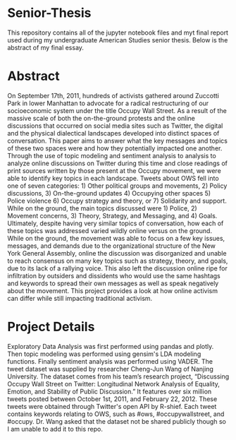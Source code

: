 # Senior-Thesis

This repository contains all of the jupyter notebook files and myt final report used during my undergraduate American Studies senior thesis. Below is the abstract of my final essay. 

# Abstract

On September 17th, 2011, hundreds of activists gathered around Zuccotti Park in lower Manhattan to advocate for a radical restructuring of our socioeconomic system under the title Occupy Wall Street. As a result of the massive scale of both the on-the-ground protests and the online discussions that occurred on social media sites such as Twitter, the digital and the physical dialectical landscapes developed into distinct spaces of conversation. This paper aims to answer what the key messages and topics of these two spaces were and how they potentially impacted one another. Through the use of topic modeling and sentiment analysis to analysis to analyze online discussions on Twitter during this time and close readings of print sources written by those present at the Occupy movement, we were able to identify key topics in each landscape. Tweets about OWS fell into one of seven categories: 1) Other political groups and movements, 2) Policy discussions, 3) On-the-ground updates 4) Occupying other spaces 5) Police violence 6) Occupy strategy and theory, or 7) Solidarity and support. While on the ground, the main topics discussed were 1) Police, 2) Movement concerns, 3) Theory, Strategy, and Messaging, and 4) Goals. Ultimately, despite having very similar topics of conversation, how each of these topics was addressed varied wildly online versus on the ground. While on the ground, the movement was able to focus on a few key issues, messages, and demands due to the organizational structure of the New York General Assembly, online the discussion was disorganized and unable to reach consensus on many key topics such as strategy, theory, and goals, due to its lack of a rallying voice. This also left the discussion online ripe for infiltration by outsiders and dissidents who would use the same hashtags and keywords to spread their own messages as well as speak negatively about the movement. This project provides a look at how online activism can differ while still impacting traditional activism.

# Project Details

Exploratory Data Analysis was first performed using pandas and plotly. Then topic modeling was performed using gensim's LDA modeling functions. Finally sentiment analysis was performed using VADER. The tweet dataset was supplied by researcher Cheng-Jun Wang of Nanjing University. The dataset comes from his team’s research project, “Discussing Occupy Wall Street on Twitter: Longitudinal Network Analysis of Equality, Emotion, and Stability of Public Discussion.” It features over six million tweets posted between October 1st, 2011, and February 22, 2012. These tweets were obtained through Twitter's open API by R-shief. Each tweet contains keywords relating to OWS, such as #ows, #occupywallstreet, and #occupy. Dr. Wang asked that the dataset not be shared publicly though so I am unable to add it to this repo.
